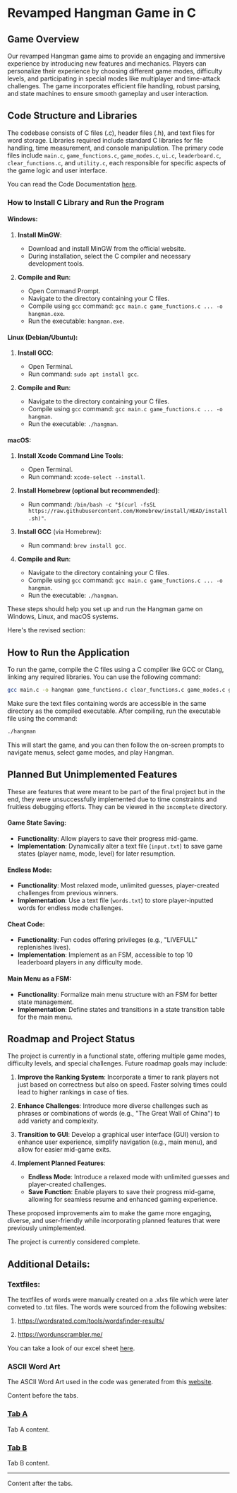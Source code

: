 # Revamped Hangman Game in C

## Game Overview

Our revamped Hangman game aims to provide an engaging and immersive experience by introducing new features and mechanics. Players can personalize their experience by choosing different game modes, difficulty levels, and participating in special modes like multiplayer and time-attack challenges. The game incorporates efficient file handling, robust parsing, and state machines to ensure smooth gameplay and user interaction.

## Code Structure and Libraries

The codebase consists of C files (.c), header files (.h), and text files for word storage. Libraries required include standard C libraries for file handling, time measurement, and console manipulation. The primary code files include `main.c`, `game_functions.c`, `game_modes.c`, `ui.c`, `leaderboard.c`, `clear_functions.c`, and `utility.c`, each responsible for specific aspects of the game logic and user interface.

You can read the Code Documentation [here](). 

### How to Install C Library and Run the Program

#### Windows:
1. **Install MinGW**:
   - Download and install MinGW from the official website.
   - During installation, select the C compiler and necessary development tools.

2. **Compile and Run**:
   - Open Command Prompt.
   - Navigate to the directory containing your C files.
   - Compile using `gcc` command: `gcc main.c game_functions.c ... -o hangman.exe`.
   - Run the executable: `hangman.exe`.

#### Linux (Debian/Ubuntu):
1. **Install GCC**:
   - Open Terminal.
   - Run command: `sudo apt install gcc`.

2. **Compile and Run**:
   - Navigate to the directory containing your C files.
   - Compile using `gcc` command: `gcc main.c game_functions.c ... -o hangman`.
   - Run the executable: `./hangman`.

#### macOS:
1. **Install Xcode Command Line Tools**:
   - Open Terminal.
   - Run command: `xcode-select --install`.

2. **Install Homebrew (optional but recommended)**:
   - Run command: `/bin/bash -c "$(curl -fsSL https://raw.githubusercontent.com/Homebrew/install/HEAD/install.sh)"`.

3. **Install GCC** (via Homebrew):
   - Run command: `brew install gcc`.

4. **Compile and Run**:
   - Navigate to the directory containing your C files.
   - Compile using `gcc` command: `gcc main.c game_functions.c ... -o hangman`.
   - Run the executable: `./hangman`.

These steps should help you set up and run the Hangman game on Windows, Linux, and macOS systems.

Here's the revised section:

## How to Run the Application

To run the game, compile the C files using a C compiler like GCC or Clang, linking any required libraries. You can use the following command:

```bash
gcc main.c -o hangman game_functions.c clear_functions.c game_modes.c game_state.c leaderboard.c ui.c -ansi -pedantic -Wall -Werror
```

Make sure the text files containing words are accessible in the same directory as the compiled executable. After compiling, run the executable file using the command:

```bash
./hangman
```

This will start the game, and you can then follow the on-screen prompts to navigate menus, select game modes, and play Hangman.

## Planned But Unimplemented Features
These are features that were meant to be part of the final project but in the end, they were unsuccessfully implemented due to time constraints and fruitless debugging efforts. They can be viewed in the `incomplete` directory.

#### Game State Saving:
- **Functionality**: Allow players to save their progress mid-game.
- **Implementation**: Dynamically alter a text file (`input.txt`) to save game states (player name, mode, level) for later resumption.

#### Endless Mode:
- **Functionality**: Most relaxed mode, unlimited guesses, player-created challenges from previous winners.
- **Implementation**: Use a text file (`words.txt`) to store player-inputted words for endless mode challenges.

#### Cheat Code:
- **Functionality**: Fun codes offering privileges (e.g., "LIVEFULL" replenishes lives).
- **Implementation**: Implement as an FSM, accessible to top 10 leaderboard players in any difficulty mode.

#### Main Menu as a FSM:
- **Functionality**: Formalize main menu structure with an FSM for better state management.
- **Implementation**: Define states and transitions in a state transition table for the main menu.

## Roadmap and Project Status

The project is currently in a functional state, offering multiple game modes, difficulty levels, and special challenges. Future roadmap goals may include:


1. **Improve the Ranking System**:
   Incorporate a timer to rank players not just based on correctness but also on speed. Faster solving times could lead to higher rankings in case of ties.

2. **Enhance Challenges**:
   Introduce more diverse challenges such as phrases or combinations of words (e.g., "The Great Wall of China") to add variety and complexity.

3. **Transition to GUI**:
   Develop a graphical user interface (GUI) version to enhance user experience, simplify navigation (e.g., main menu), and allow for easier mid-game exits.

4. **Implement Planned Features**:
   - **Endless Mode**: Introduce a relaxed mode with unlimited guesses and player-created challenges.
   - **Save Function**: Enable players to save their progress mid-game, allowing for seamless resume and enhanced gaming experience.

These proposed improvements aim to make the game more engaging, diverse, and user-friendly while incorporating planned features that were previously unimplemented.

The project is currently considered complete.

## Additional Details:

### Textfiles:

The textfiles of words were manually created on a .xlxs file which were later conveted to .txt files. The words were sourced from the following websites:

1. https://wordsrated.com/tools/wordsfinder-results/

2. https://wordunscrambler.me/

You can take a look of our excel sheet [here](https://docs.google.com/spreadsheets/d/1GQKYnOnWui16u_4IJz51kWDBPCT58oWs-QywsA4kuk4/edit?usp=sharing).

### ASCII Word Art
The ASCII Word Art used in the code was generated from this [website](https://patorjk.com/software/taag/#p=display&f=Graffiti&t=Type%20Something%20).

Content before the tabs.

### [Tab A](#tab/tab-a)
Tab A content.

### [Tab B](#tab/tab-b)
Tab B content.
***

Content after the tabs.
